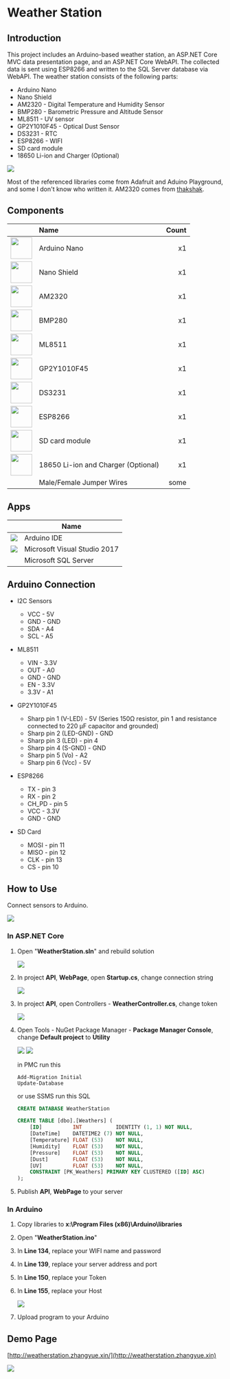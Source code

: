 # Weather Station
## Introduction
This project includes an Arduino-based weather station, an ASP.NET Core MVC data presentation page, and an ASP.NET Core WebAPI. The collected data is sent using ESP8266 and written to the SQL Server database via WebAPI. The weather station consists of the following parts:

* Arduino Nano
* Nano Shield
* AM2320 - Digital Temperature and Humidity Sensor
* BMP280 - Barometric Pressure and Altitude Sensor
* ML8511 - UV sensor
* GP2Y1010F45 - Optical Dust Sensor
* DS3231 - RTC
* ESP8266 - WIFI
* SD card module
* 18650 Li-ion and Charger (Optional)

![](https://raw.githubusercontent.com/ZhangGaoxing/weather-station-arduino/master/Img/flowchart.png)

Most of the referenced libraries come from Adafruit and Aduino Playground, and some I don't know who written it. AM2320 comes from [thakshak](https://github.com/thakshak/AM2320).

## Components
||Name|Count|
|---|:---|---:|
|<img src="https://raw.githubusercontent.com/ZhangGaoxing/weather-station-arduino/master/Img/ArduinoNano.jpg" width="50" />|Arduino Nano|x1|
|<img src="https://raw.githubusercontent.com/ZhangGaoxing/weather-station-arduino/master/Img/NanoShield.jpg" width="50" />|Nano Shield|x1|
|<img src="https://raw.githubusercontent.com/ZhangGaoxing/weather-station-arduino/master/Img/AM2320.jpg" width="50" />|AM2320|x1|
|<img src="https://raw.githubusercontent.com/ZhangGaoxing/weather-station-arduino/master/Img/BMP280.jpg" width="50" />|BMP280|x1|
|<img src="https://raw.githubusercontent.com/ZhangGaoxing/weather-station-arduino/master/Img/ML8511.jpg" width="50" />|ML8511|x1|
|<img src="https://raw.githubusercontent.com/ZhangGaoxing/weather-station-arduino/master/Img/GP2Y1010F45.jpg" width="50" />|GP2Y1010F45|x1|
|<img src="https://raw.githubusercontent.com/ZhangGaoxing/weather-station-arduino/master/Img/DS3231.jpg" width="50" />|DS3231|x1|
|<img src="https://raw.githubusercontent.com/ZhangGaoxing/weather-station-arduino/master/Img/ESP8266.jpg" width="50" />|ESP8266|x1|
|<img src="https://raw.githubusercontent.com/ZhangGaoxing/weather-station-arduino/master/Img/SD.jpg" width="50" />|SD card module|x1|
|<img src="https://raw.githubusercontent.com/ZhangGaoxing/weather-station-arduino/master/Img/18650.jpg" width="50" />|18650 Li-ion and Charger (Optional)|x1|
||Male/Female Jumper Wires|some|

## Apps
||Name|
|---|---|
|<img src="https://raw.githubusercontent.com/ZhangGaoxing/weather-station-arduino/master/Img/ArduinoIDE.jpg" />|Arduino IDE|
|<img src="https://raw.githubusercontent.com/ZhangGaoxing/weather-station-arduino/master/Img/VS2017.jpg" />|Microsoft Visual Studio 2017|
||Microsoft SQL Server|

## Arduino Connection
* I2C Sensors
  * VCC - 5V
  * GND - GND
  * SDA - A4
  * SCL - A5
  
* ML8511
  * VIN - 3.3V
  * OUT - A0
  * GND - GND
  * EN - 3.3V
  * 3.3V - A1

* GP2Y1010F45
  * Sharp pin 1 (V-LED) - 5V (Series 150Ω resistor, pin 1 and resistance connected to 220 μF capacitor and grounded)
  * Sharp pin 2 (LED-GND) - GND
  * Sharp pin 3 (LED) - pin 4
  * Sharp pin 4 (S-GND) - GND
  * Sharp pin 5 (Vo) - A2
  * Sharp pin 6 (Vcc) - 5V

* ESP8266
  * TX - pin 3
  * RX - pin 2
  * CH_PD - pin 5
  * VCC - 3.3V
  * GND - GND

* SD Card
  * MOSI - pin 11
  * MISO - pin 12
  * CLK - pin 13
  * CS - pin 10

## How to Use
Connect sensors to Arduino.

![](https://raw.githubusercontent.com/ZhangGaoxing/weather-station-arduino/master/Img/S1.jpg)

### In ASP.NET Core
1. Open "**WeatherStation.sln**" and rebuild solution
   
    ![](https://raw.githubusercontent.com/ZhangGaoxing/weather-station-arduino/master/Img/ASP1.jpg)


2. In project **API**, **WebPage**, open **Startup.cs**, change connection string

    ![](https://raw.githubusercontent.com/ZhangGaoxing/weather-station-arduino/master/Img/ASP2.jpg)

3. In project **API**, open Controllers - **WeatherController.cs**, change token

    ![](https://raw.githubusercontent.com/ZhangGaoxing/weather-station-arduino/master/Img/ASP3.jpg)

4. Open Tools - NuGet Package Manager - **Package Manager Console**, change **Default project** to **Utility**
   
    ![](https://raw.githubusercontent.com/ZhangGaoxing/weather-station-arduino/master/Img/ASP41.jpg)
    ![](https://raw.githubusercontent.com/ZhangGaoxing/weather-station-arduino/master/Img/ASP42.jpg)

    in PMC run this
    ```
    Add-Migration Initial
    Update-Database
    ```
    or use SSMS run this SQL
    ```SQL
    CREATE DATABASE WeatherStation

    CREATE TABLE [dbo].[Weathers] (
        [ID]          INT           IDENTITY (1, 1) NOT NULL,
        [DateTime]    DATETIME2 (7) NOT NULL,
        [Temperature] FLOAT (53)    NOT NULL,
        [Humidity]    FLOAT (53)    NOT NULL,
        [Pressure]    FLOAT (53)    NOT NULL,
        [Dust]        FLOAT (53)    NOT NULL,
        [UV]          FLOAT (53)    NOT NULL,
        CONSTRAINT [PK_Weathers] PRIMARY KEY CLUSTERED ([ID] ASC)
    );
    ```

5. Publish **API**, **WebPage** to your server

### In Arduino
1. Copy libraries to **x:\Program Files (x86)\Arduino\libraries**
2. Open "**WeatherStation.ino**"
3. In **Line 134**, replace your WIFI name and password
4. In **Line 139**, replace your server address and port
5. In **Line 150**, replace your Token
6. In **Line 155**, replace your Host

    ![](https://raw.githubusercontent.com/ZhangGaoxing/weather-station-arduino/master/Img/Arduino1.jpg)

7. Upload program to your Arduino

## Demo Page
[http://weatherstation.zhangyue.xin/](http://weatherstation.zhangyue.xin)

![](https://raw.githubusercontent.com/ZhangGaoxing/weather-station-arduino/master/Img/demopage.jpg)
